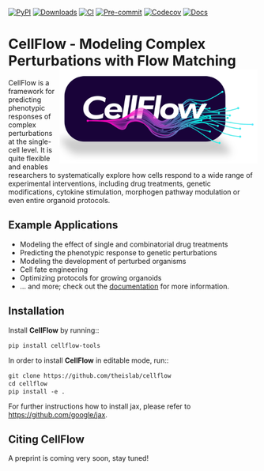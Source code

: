 [![PyPI](https://img.shields.io/pypi/v/cellflow-tools.svg)](https://pypi.org/project/cellflow-tools/)
[![Downloads](https://static.pepy.tech/badge/cellflow-tools)](https://pepy.tech/project/cellflow-tools)
[![CI](https://img.shields.io/github/actions/workflow/status/theislab/cellflow/test.yml?branch=main)](https://github.com/theislab/cellflow/actions)
[![Pre-commit](https://results.pre-commit.ci/badge/github/theislab/cellflow/main.svg)](https://results.pre-commit.ci/latest/github/theislab/cellflow/main)
[![Codecov](https://codecov.io/gh/theislab/cellflow/branch/master/graph/badge.svg?token=Rgtm5Tsblo)](https://codecov.io/gh/theislab/cellflow)
[![Docs](https://img.shields.io/readthedocs/cellflow)](https://cellflow.readthedocs.io/en/latest/)

CellFlow - Modeling Complex Perturbations with Flow Matching <img src="docs/_static/images/cellflow_dark.png" width="400" alt="CellFlow" align="right">
============================================================

CellFlow is a framework for predicting phenotypic responses of complex perturbations at the single-cell level. It is quite flexible and enables researchers to systematically explore how cells respond to a wide range of experimental interventions, including drug treatments, genetic modifications, cytokine stimulation, morphogen pathway modulation or even entire organoid protocols.


## Example Applications

- Modeling the effect of single and combinatorial drug treatments
- Predicting the phenotypic response to genetic perturbations
- Modeling the development of perturbed organisms
- Cell fate engineering
- Optimizing protocols for growing organoids
- ... and more; check out the [documentation](https://cellflow.readthedocs.io) for more information.


Installation
------------
Install **CellFlow** by running::

    pip install cellflow-tools


In order to install **CellFlow** in editable mode, run::

    git clone https://github.com/theislab/cellflow
    cd cellflow
    pip install -e .

For further instructions how to install jax, please refer to https://github.com/google/jax.

Citing CellFlow
---------------
A preprint is coming very soon, stay tuned!
